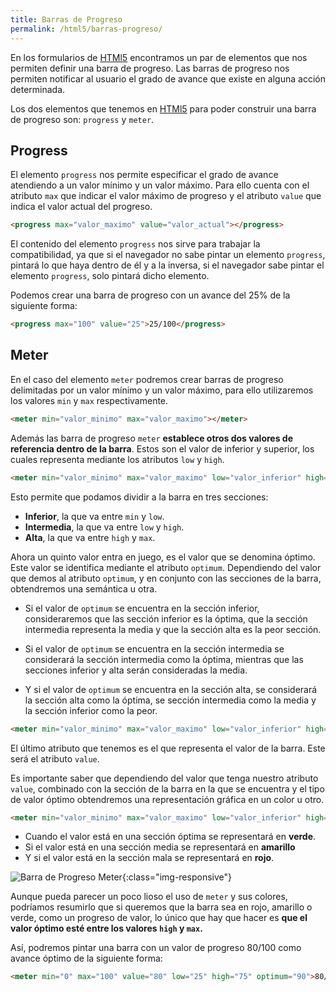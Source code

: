 ```yaml
---
title: Barras de Progreso
permalink: /html5/barras-progreso/
---
```




En los formularios de [HTMl5][HTML5] encontramos un par de elementos que nos permiten definir una barra de progreso. Las barras de progreso nos permiten notificar al usuario el grado de avance que existe en alguna acción determinada.

Los dos elementos que tenemos en [HTMl5][HTML5] para poder construir una barra de progreso son: `progress` y `meter`.

## Progress
El elemento `progress` nos permite especificar el grado de avance atendiendo a un valor mínimo y un valor máximo. Para ello cuenta con el atributo `max` que indicar el valor máximo de progreso y el atributo `value` que indica el valor actual del progreso.

~~~html
<progress max="valor_maximo" value="valor_actual"></progress>
~~~

El contenido del elemento `progress` nos sirve para trabajar la compatibilidad, ya que si el navegador no sabe pintar un elemento `progress`, pintará lo que haya dentro de él y a la inversa, si el navegador sabe pintar el elemento `progress`, solo pintará dicho elemento.

Podemos crear una barra de progreso con un avance del 25% de la siguiente forma:

~~~html
<progress max="100" value="25">25/100</progress>
~~~

## Meter
En el caso del elemento `meter` podremos crear barras de progreso delimitadas por un valor mínimo y un valor máximo, para ello utilizaremos los valores `min` y `max` respectivamente.

~~~html
<meter min="valor_minimo" max="valor_maximo"></meter>
~~~

Además las barra de progreso `meter` **establece otros dos valores de referencia dentro de la barra**. Estos son el valor de inferior y superior, los cuales representa mediante los atributos `low` y `high`.

~~~html
<meter min="valor_minimo" max="valor_maximo" low="valor_inferior" high="valor_superior"></meter>
~~~

Esto permite que podamos dividir a la barra en tres secciones:

* **Inferior**, la que va entre `min` y `low`.
* **Intermedia**, la que va entre `low` y `high`.
* **Alta**, la que va entre `high` y `max`.

Ahora un quinto valor entra en juego, es el valor que se denomina óptimo. Este valor se identifica mediante el atributo `optimum`. Dependiendo del valor que demos al atributo `optimum`, y en conjunto con las secciones de la barra, obtendremos una semántica u otra.

* Si el valor de `optimum` se encuentra en la sección inferior, consideraremos que las sección inferior es la óptima, que la sección intermedia representa la media y que la sección alta es la peor sección.

* Si el valor de `optimum` se encuentra en la sección intermedia se considerará la sección intermedia como la óptima, mientras que las secciones inferior y alta serán consideradas la media.

* Y si el valor de `optimum` se encuentra en la sección alta, se considerará la sección alta como la óptima, se sección intermedia como la media y la sección inferior como la peor.

~~~html
<meter min="valor_minimo" max="valor_maximo" low="valor_inferior" high="valor_superior" optimum="valor_optimo"></meter>
~~~

El último atributo que tenemos es el que representa el valor de la barra. Este será el atributo `value`.

Es importante saber que dependiendo del valor que tenga nuestro atributo `value`, combinado con la sección de la barra en la que se encuentra y el tipo de valor óptimo obtendremos una representación gráfica en un color u otro.

~~~html
<meter min="valor_minimo" max="valor_maximo" low="valor_inferior" high="valor_superior" optimum="valor_optimo" value="valor"></meter>
~~~

* Cuando el valor está en una sección óptima se representará en **verde**.
* Si el valor está en una sección media se representará en **amarillo**
* Y si el valor está en la sección mala se representará en **rojo**.

![Barra de Progreso Meter][ImagenMeter]{:class="img-responsive"}

Aunque pueda parecer un poco lioso el uso de `meter` y sus colores, podríamos resumirlo que si queremos que la barra sea en rojo, amarillo o verde, como un progreso de valor, lo único que hay que hacer es **que el valor óptimo esté entre los valores `high` y `max`.**

Así, podremos pintar una barra con un valor de progreso 80/100 como avance óptimo de la siguiente forma:

~~~html
<meter min="0" max="100" value="80" low="25" high="75" optimum="90">80/100</meter>
~~~




[HTML5]: http://www.manualweb.net/html5/
[ImagenMeter]: {{site.baseurl}}/html5/img/meter.png
